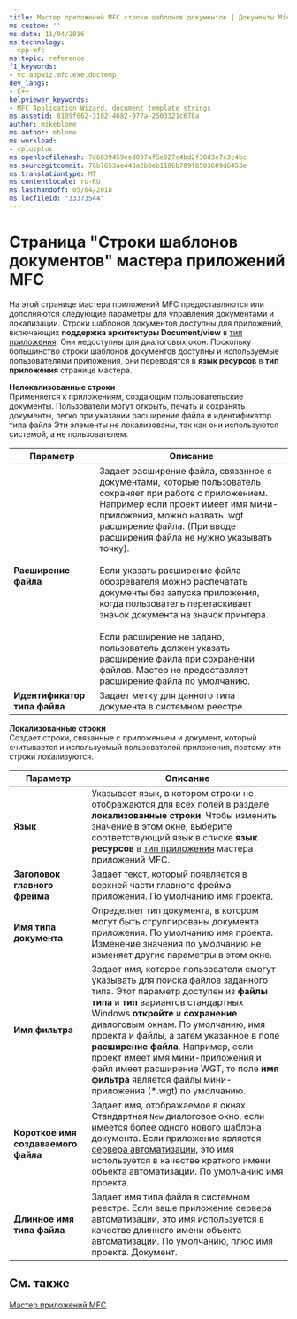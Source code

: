 ```yaml
---
title: Мастер приложений MFC строки шаблонов документов | Документы Microsoft
ms.custom: ''
ms.date: 11/04/2016
ms.technology:
- cpp-mfc
ms.topic: reference
f1_keywords:
- vc.appwiz.mfc.exe.doctemp
dev_langs:
- C++
helpviewer_keywords:
- MFC Application Wizard, document template strings
ms.assetid: 8109f662-3182-4682-977a-2503321c678a
author: mikeblome
ms.author: mblome
ms.workload:
- cplusplus
ms.openlocfilehash: 7d6039459eed097af5e927c4bd2f30d3e7c3c4bc
ms.sourcegitcommit: 76b7653ae443a2b8eb1186b789f8503609d6453e
ms.translationtype: MT
ms.contentlocale: ru-RU
ms.lasthandoff: 05/04/2018
ms.locfileid: "33373544"
---
```

# <a name="document-template-strings-mfc-application-wizard"></a>Страница "Строки шаблонов документов" мастера приложений MFC
На этой странице мастера приложений MFC предоставляются или дополняются следующие параметры для управления документами и локализации. Строки шаблонов документов доступны для приложений, включающих **поддержка архитектуры Document/view** в [тип приложения](../../mfc/reference/application-type-mfc-application-wizard.md). Они недоступны для диалоговых окон. Поскольку большинство строки шаблонов документов доступны и используемые пользователями приложения, они переводятся в **язык ресурсов** в **тип приложения** странице мастера.  
  
 **Нелокализованные строки**  
 Применяется к приложениям, создающим пользовательские документы. Пользователи могут открыть, печать и сохранять документы, легко при указании расширение файла и идентификатор типа файла Эти элементы не локализованы, так как они используются системой, а не пользователем.  
  
|Параметр|Описание|  
|------------|-----------------|  
|**Расширение файла**|Задает расширение файла, связанное с документами, которые пользователь сохраняет при работе с приложением. Например если проект имеет имя мини-приложения, можно назвать .wgt расширение файла. (При вводе расширения файла не нужно указывать точку).<br /><br /> Если указать расширение файла обозревателя можно распечатать документы без запуска приложения, когда пользователь перетаскивает значок документа на значок принтера.<br /><br /> Если расширение не задано, пользователь должен указать расширение файла при сохранении файлов. Мастер не предоставляет расширение файла по умолчанию.|  
|**Идентификатор типа файла**|Задает метку для данного типа документа в системном реестре.|  
  
 **Локализованные строки**  
 Создает строки, связанные с приложением и документ, который считывается и используемый пользователей приложения, поэтому эти строки локализуются.  
  
|Параметр|Описание|  
|------------|-----------------|  
|**Язык**|Указывает язык, в котором строки не отображаются для всех полей в разделе **локализованные строки**. Чтобы изменить значение в этом окне, выберите соответствующий язык в списке **язык ресурсов** в [тип приложения](../../mfc/reference/application-type-mfc-application-wizard.md) мастера приложений MFC.|  
|**Заголовок главного фрейма**|Задает текст, который появляется в верхней части главного фрейма приложения. По умолчанию имя проекта.|  
|**Имя типа документа**|Определяет тип документа, в котором могут быть сгруппированы документа приложения. По умолчанию имя проекта. Изменение значения по умолчанию не изменяет другие параметры в этом окне.|  
|**Имя фильтра**|Задает имя, которое пользователи смогут указывать для поиска файлов заданного типа. Этот параметр доступен из **файлы типа** и **тип** вариантов стандартных Windows **откройте** и **сохранение** диалоговым окнам. По умолчанию, имя проекта и файлы, а затем указанное в поле **расширение файла**. Например, если проект имеет имя мини-приложения и файл имеет расширение WGT, то поле **имя фильтра** является файлы мини-приложения (*.wgt) по умолчанию.|  
|**Короткое имя создаваемого файла**|Задает имя, отображаемое в окнах Стандартная `New` диалоговое окно, если имеется более одного нового шаблона документа. Если приложение является [сервера автоматизации](../../mfc/automation-servers.md), это имя используется в качестве краткого имени объекта автоматизации. По умолчанию имя проекта.|  
|**Длинное имя типа файла**|Задает имя типа файла в системном реестре. Если ваше приложение сервера автоматизации, это имя используется в качестве длинного имени объекта автоматизации. По умолчанию, плюс имя проекта. Документ.|  
  
## <a name="see-also"></a>См. также  
 [Мастер приложений MFC](../../mfc/reference/mfc-application-wizard.md)

